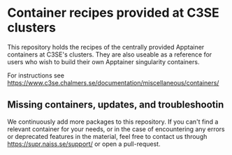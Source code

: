 # Container recipes provided at C3SE clusters 
This repository holds the recipes of the centrally provided Apptainer containers at C3SE's clusters.
They are also useable as a reference for users who wish to build their own Apptainer singularity containers.

For instructions see <https://www.c3se.chalmers.se/documentation/miscellaneous/containers/>

## Missing containers, updates, and troubleshootin
We continuously add more packages to this repository. If you can't find a relevant container for your needs, or in the case of encountering any errors or deprecated features in the material, feel free to contact us through <https://supr.naiss.se/support/> or open a pull-request. 
